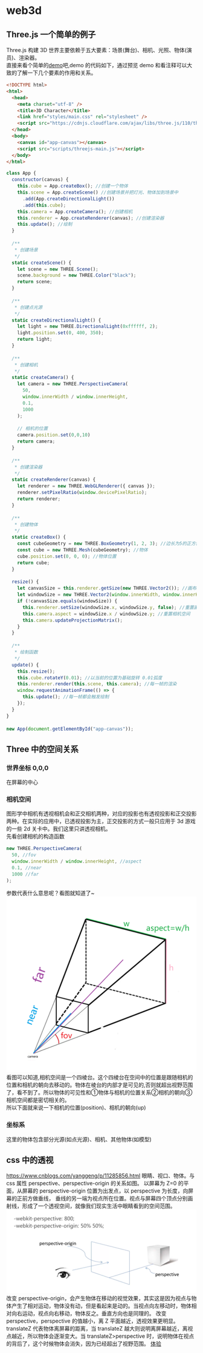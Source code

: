 <!--
 * @Author: 鱼小柔
 * @Date: 2022-01-09 16:31:10
 * @LastEditors: your name
 * @LastEditTime: 2022-01-16 18:12:37
 * @Description: web3d
-->

# web3d

## Three.js 一个简单的例子

Three.js 构建 3D 世界主要依赖于五大要素：场景(舞台)、相机、光照、物体(演员)、渲染器。  
直接来看个简单的[demo]()吧,demo 的代码如下，通过预览 demo 和看注释可以大致的了解一下几个要素的作用和关系。

```html
<!DOCTYPE html>
<html>
  <head>
    <meta charset="utf-8" />
    <title>3D Character</title>
    <link href="styles/main.css" rel="stylesheet" />
    <script src="https://cdnjs.cloudflare.com/ajax/libs/three.js/110/three.min.js"></script>
  </head>
  <body>
    <canvas id="app-canvas"></canvas>
    <script src="scripts/threejs-main.js"></script>
  </body>
</html>
```

```js
class App {
  constructor(canvas) {
    this.cube = App.createBox(); //创建一个物体
    this.scene = App.createScene() //创建场景并把灯光、物体加到场景中
      .add(App.createDirectionalLight())
      .add(this.cube);
    this.camera = App.createCamera(); //创建相机
    this.renderer = App.createRenderer(canvas); //创建渲染器
    this.update(); //绘制
  }

  /**
   * 创建场景
   */
  static createScene() {
    let scene = new THREE.Scene();
    scene.background = new THREE.Color("black");
    return scene;
  }

  /**
   * 创建点光源
   */
  static createDirectionalLight() {
    let light = new THREE.DirectionalLight(0xffffff, 2);
    light.position.set(0, 400, 350);
    return light;
  }

  /**
   * 创建相机
   */
  static createCamera() {
    let camera = new THREE.PerspectiveCamera(
      50,
      window.innerWidth / window.innerHeight,
      0.1,
      1000
    );

    // 相机的位置
    camera.position.set(0,0,10)
    return camera;
  }

  /**
   * 创建渲染器
   */
  static createRenderer(canvas) {
    let renderer = new THREE.WebGLRenderer({ canvas });
    renderer.setPixelRatio(window.devicePixelRatio);
    return renderer;
  }

  /**
   * 创建物体
   */
  static createBox() {
    const cubeGeometry = new THREE.BoxGeometry(1, 2, 3); //边长为5的正方体（几何体无样式
    const cube = new THREE.Mesh(cubeGeometry); //物体
    cube.position.set(0, 0, 0); //物体位置
    return cube;
  }

  resize() {
    let canvasSize = this.renderer.getSize(new THREE.Vector2()); //画布大小
    let windowSize = new THREE.Vector2(window.innerWidth, window.innerHeight); //视口大小
    if (!canvasSize.equals(windowSize)) {
      this.renderer.setSize(windowSize.x, windowSize.y, false); //重置画布比例
      this.camera.aspect = windowSize.x / windowSize.y; //重置相机空间
      this.camera.updateProjectionMatrix();
    }
  }

  /**
   * 绘制函数
   */
  update() {
    this.resize();
    this.cube.rotateY(0.01); //以当前的位置为基础旋转 0.01弧度
    this.renderer.render(this.scene, this.camera); //每一帧的渲染
    window.requestAnimationFrame(() => {
      this.update(); //每一帧都会触发绘制
    });
  }
}

new App(document.getElementById("app-canvas"));
```

## Three 中的空间关系

### 世界坐标 0,0,0

在屏幕的中心

### 相机空间

图形学中相机有透视相机会和正交相机两种，对应的投影也有透视投影和正交投影两种。在实际的应用中，已透视投影为主，正交投影的方式一般只应用于 3d 游戏的一些 2d 关卡中。我们这里只讲透视相机。  
先看创建相机的构造函数

```js
new THREE.PerspectiveCamera(
  50, //fov
  window.innerWidth / window.innerHeight, //aspect
  0.1, //near
  1000 //far
);
```

参数代表什么意思呢？看图就知道了~
![相机空间](./static//web3d_camera-space.png)
看图可以知道,相机空间是一个四棱台。这个四棱台在空间中的位置是跟随相机的位置和相机的朝向去移动的。物体在棱台的内部才是可见的,否则就超出视野范围了，看不到了。所以物体的可见性和①物体与相机的位置关系②相机的朝向③相机空间都是密切相关的。  
所以下面就来说一下相机的位置(position)、相机的朝向(up)
### 坐标系
这里的物体包含部分光源(如点光源)、相机、其他物体(如模型)






## css 中的透视

https://www.cnblogs.com/yanggeng/p/11285856.html
眼睛、视口、物体。与 css 属性 perspective、perspective-origin 的关系如图。
以屏幕为 Z=0 的平面，从屏幕的 perspective-origin 位置为出发点，以 perspective 为长度，向屏幕的正前方做垂线， 垂线的另一端为视点所在位置。视点与屏幕四个顶点分别画射线，形成了一个透视空间，就像我们现实生活中眼睛看到的空间范围。  
![关系](./static/web3d-1.png)  
改变 perspective-origin，会产生物体在移动的视觉效果，其实这是因为视点与物体产生了相对运动，物体没有动，但是看起来是动的。当视点向左移动时，物体相对向右运动，视点向右移动，物体反之。垂直方向也是同理的。
改变 perspective，perspective 的值越小，离 Z 平面越近，透视效果更明显。
translateZ 代表物体离屏幕的距离，当 translateZ 越大则说明离屏幕越近，离视点越近，所以物体会逐渐变大。当 translateZ>perspective 时，说明物体在视点的背后了，这个时候物体会消失，因为已经超出了视野范围。
[体验](https://3dtransforms.desandro.com/perspective)
